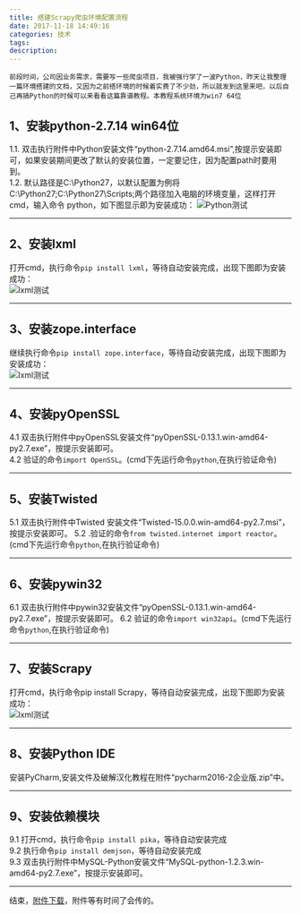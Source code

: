 ```yaml
---
title: 搭建Scrapy爬虫环境配置流程
date: 2017-11-18 14:49:16
categories: 技术
tags:
description:
---
```

  

`前段时间，公司因业务需求，需要写一些爬虫项目，我被强行学了一波Python，昨天让我整理一篇环境搭建的文档，又因为之前搭环境的时候着实费了不少劲，所以就发到这里来吧，以后自己再搞Python的时候可以来看看这篇靠谱教程。本教程系统环境为win7 64位`  
  

## 1、安装python-2.7.14 win64位  

1.1. 双击执行附件中Python安装文件“python-2.7.14.amd64.msi”,按提示安装即可，如果安装期间更改了默认的安装位置，一定要记住，因为配置path时要用到。  
1.2. 默认路径是C:\Python27，以默认配置为例将 C:\Python27;C:\Python27\Scripts;两个路径加入电脑的环境变量，这样打开cmd，输入命令 python，如下图显示即为安装成功：
![Python测试](http://oyzg3m24h.bkt.clouddn.com/Python-test.png)  

--------------------------------------  

## 2、安装lxml  

打开cmd，执行命令`pip install lxml`，等待自动安装完成，出现下图即为安装成功：  
![lxml测试](http://oyzg3m24h.bkt.clouddn.com/lxml-test.png)  

---------------------------------------  

## 3、安装zope.interface  

继续执行命令`pip install zope.interface`，等待自动安装完成，出现下图即为安装成功：  
![lxml测试](http://oyzg3m24h.bkt.clouddn.com/zope.interface-test.png)  

----------------------------------------  

## 4、安装pyOpenSSL  

4.1 双击执行附件中pyOpenSSL安装文件“pyOpenSSL-0.13.1.win-amd64-py2.7.exe”，按提示安装即可。  
4.2 验证的命令`import OpenSSL`。(cmd下先运行命令`python`,在执行验证命令)  

-----------------------------------------  

## 5、安装Twisted  

5.1 双击执行附件中Twisted 安装文件“Twisted-15.0.0.win-amd64-py2.7.msi”，按提示安装即可。
5.2 .验证的命令`from twisted.internet import reactor`。(cmd下先运行命令`python`,在执行验证命令)  

-----------------------------------------  

## 6、安装pywin32  

6.1 双击执行附件中pywin32安装文件“pyOpenSSL-0.13.1.win-amd64-py2.7.exe”，按提示安装即可。
6.2 验证的命令`import win32api`。(cmd下先运行命令`python`,在执行验证命令)  

------------------------------------------  

## 7、安装Scrapy  

打开cmd，执行命令pip install Scrapy，等待自动安装完成，出现下图即为安装成功：  
![lxml测试](http://oyzg3m24h.bkt.clouddn.com/zope.interface-test.png)  

------------------------------------------  

## 8、安装Python IDE  

安装PyCharm,安装文件及破解汉化教程在附件“pycharm2016-2企业版.zip”中。  

------------------------------------------  

## 9、安装依赖模块  

9.1 打开cmd，执行命令`pip install pika`，等待自动安装完成  
9.2 执行命令`pip install demjson`，等待自动安装完成  
9.3 双击执行附件中MySQL-Python安装文件“MySQL-python-1.2.3.win-amd64-py2.7.exe”，按提示安装即可。  

------------------------------------------  

结束，[附件下载](http://huliuliu.top/about.html)，附件等有时间了会传的。
